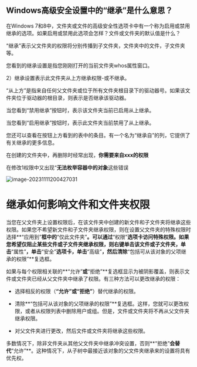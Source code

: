 ## Windows高级安全设置中的“继承”是什么意思？

在Windows 7和8中，文件夹或文件的高级安全性选项卡中有一个称为启用或禁用继承的选项。如果启用或禁用此选项会怎样？文件或文件夹的默认值是什么？

“继承”表示父文件夹的权限将分别传播到子文件夹，文件夹中的文件，子文件夹等。

您看到的继承设置是指您刚刚打开的当前文件夹whos属性窗口。

2）继承设置表示此文件夹从上方继承权限-或不继承。

“从上方”是指来自任何父文件夹或位于所有文件夹根目录下的驱动器号。如果该文件夹位于驱动器的根目录，则表示是否继承该驱动器。

当您看到“禁用继承”按钮时，表示该文件夹当前已启用从上继承。

当您看到“启用继承”按钮时，表示此文件夹当前禁用了从上继承。

您还可以查看在按钮上方看到的表中的条目。有一个名为“继承自”的列，它提供了有关继承的更多信息。

在创建的文件夹中，再删除时经常出现，**你需要来自xxx的权限**

在修改1权限中又出现“**无法枚举容器中的对象**这些错误

![image-20231111200427031](./%E7%94%B5%E8%84%91%E7%9B%B8%E5%85%B3%E6%9D%83%E9%99%90%E9%97%AE%E9%A2%98.assets/image-20231111200427031.png)

# 继承如何影响文件和文件夹权限

当您在父文件夹上设置权限后，在该文件夹中创建的新文件和子文件夹将继承这些权限。如果您不希望新文件和子文件夹继承权限，则在设置父文件夹的特殊权限时选择**“应用到”**框中的**“仅此文件夹”**。可以通过**“权限”**选项卡访问特殊权限。如果您希望仅阻止某些文件或子文件夹继承权限，则右键单击该文件或子文件夹，单击**“属性”**，单击**“安全”**选项卡，单击**“高级”**，然后清除**“包括可从该对象的父项继承的权限”**复选框。

如果与每个权限相关联的**“允许”**或**“拒绝”**复选框显示为被阴影覆盖，则表示文件或文件夹已经从父文件夹中继承了权限。有三种方法可以更改继承的权限：

- 选择相反的权限（**“允许”**或**“拒绝”**）替代继承的权限。

- 清除**“包括可从该对象的父项继承的权限”**复选框。这样，您就可以更改权限，或者从权限列表中删除用户或组。但是，文件或文件夹将不再从父文件夹继承权限。

- 对父文件夹进行更改，然后文件或文件夹将继承这些权限。

多数情况下，除非文件夹从其他父文件夹中继承冲突设置，否则**“拒绝”**会替代**“允许”**。这种情况下，从子树中最接近该对象的父文件夹继承来的设置将具有优先权。
